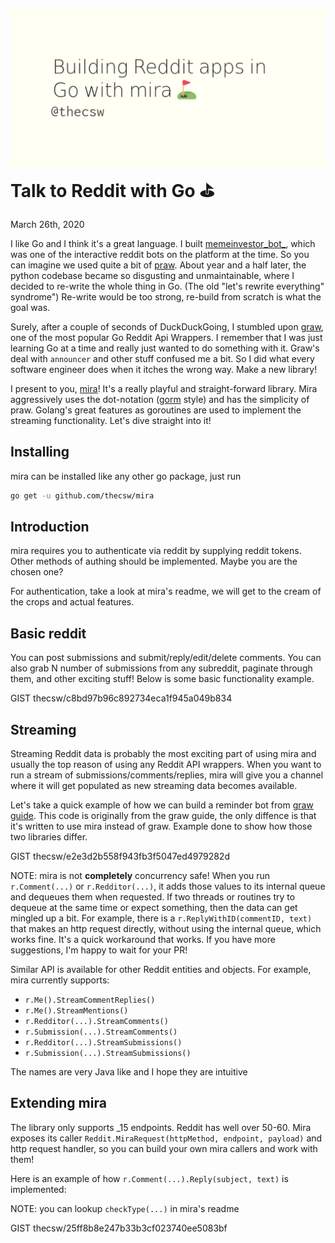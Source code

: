![preview](./preview.png)
Talk to Reddit with Go ⛳
========================

March 26th, 2020

I like Go and I think it\'s a great language. I built
[memeinvestor_bot_](https://github.com/thecsw/memeinvestor_bot), which
was one of the interactive reddit bots on the platform at the time. So
you can imagine we used quite a bit of
[praw](https://github.com/praw-dev/praw). About year and a half later,
the python codebase became so disgusting and unmaintainable, where I
decided to re-write the whole thing in Go. (The old \"let\'s rewrite
everything\" syndrome\") Re-write would be too strong, re-build from
scratch is what the goal was.

Surely, after a couple of seconds of DuckDuckGoing, I stumbled upon
[graw](https://github.com/turnage/graw), one of the most popular Go
Reddit Api Wrappers. I remember that I was just learning Go at a time
and really just wanted to do something with it. Graw\'s deal with
`announcer` and other stuff confused me a bit. So I did what every
software engineer does when it itches the wrong way. Make a new library!

I present to you, [mira](https://github.com/thecsw/mira)! It\'s a really
playful and straight-forward library. Mira aggressively uses the
dot-notation ([gorm](https://github.com/jinzhu/gorm) style) and has the
simplicity of praw. Golang\'s great features as goroutines are used to
implement the streaming functionality. Let\'s dive straight into it!

Installing
----------

mira can be installed like any other go package, just run

``` {.bash org-language="sh"}
go get -u github.com/thecsw/mira
```

Introduction
------------

mira requires you to authenticate via reddit by supplying reddit tokens.
Other methods of authing should be implemented. Maybe you are the chosen
one?

For authentication, take a look at mira\'s readme, we will get to the
cream of the crops and actual features.

Basic reddit
------------

You can post submissions and submit/reply/edit/delete comments. You can
also grab N number of submissions from any subreddit, paginate through
them, and other exciting stuff! Below is some basic functionality
example.

GIST thecsw/c8bd97b96c892734eca1f945a049b834

Streaming
---------

Streaming Reddit data is probably the most exciting part of using mira
and usually the top reason of using any Reddit API wrappers. When you
want to run a stream of submissions/comments/replies, mira will give you
a channel where it will get populated as new streaming data becomes
available.

Let\'s take a quick example of how we can build a reminder bot from
[graw guide](https://turnage.gitbooks.io/graw/content/graw.html). This
code is originally from the graw guide, the only diffence is that it\'s
written to use mira instead of graw. Example done to show how those two
libraries differ.

GIST thecsw/e2e3d2b558f943fb3f5047ed4979282d

NOTE: mira is not ****completely**** concurrency safe! When you run
`r.Comment(...)` or `r.Redditor(...)`, it adds those values to its
internal queue and dequeues them when requested. If two threads or
routines try to dequeue at the same time or expect something, then the
data can get mingled up a bit. For example, there is a
`r.ReplyWithID(commentID, text)` that makes an http request directly,
without using the internal queue, which works fine. It\'s a quick
workaround that works. If you have more suggestions, I\'m happy to wait
for your PR!

Similar API is available for other Reddit entities and objects. For
example, mira currently supports:

-   `r.Me().StreamCommentReplies()`
-   `r.Me().StreamMentions()`
-   `r.Redditor(...).StreamComments()`
-   `r.Submission(...).StreamComments()`
-   `r.Redditor(...).StreamSubmissions()`
-   `r.Submission(...).StreamSubmissions()`

The names are very Java like and I hope they are intuitive

Extending mira
--------------

The library only supports \_15 endpoints. Reddit has well over 50-60.
Mira exposes its caller
`Reddit.MiraRequest(httpMethod, endpoint, payload)` and http request
handler, so you can build your own mira callers and work with them!

Here is an example of how `r.Comment(...).Reply(subject, text)` is
implemented:

NOTE: you can lookup `checkType(...)` in mira\'s readme

GIST thecsw/25ff8b8e247b33b3cf023740ee5083bf
